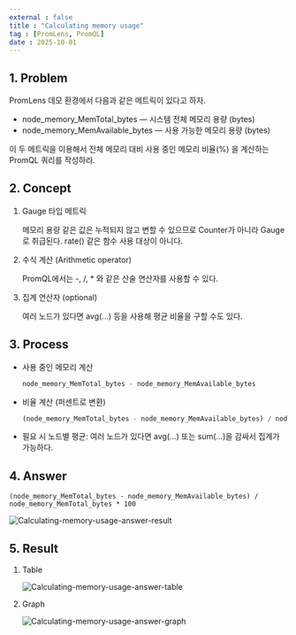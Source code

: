 ```yaml
---
external : false
title : "Calculating memory usage"
tag : [PromLens, PromQL]
date : 2025-10-01
---
```


## 1. Problem

PromLens 데모 환경에서 다음과 같은 메트릭이 있다고 하자.

- node_memory_MemTotal_bytes — 시스템 전체 메모리 용량 (bytes)
- node_memory_MemAvailable_bytes — 사용 가능한 메모리 용량 (bytes)

이 두 메트릭을 이용해서 전체 메모리 대비 사용 중인 메모리 비율(%) 을 계산하는 PromQL 쿼리를 작성하라.

## 2. Concept

1. Gauge 타입 메트릭

    메모리 용량 같은 값은 누적되지 않고 변할 수 있으므로 Counter가 아니라 Gauge로 취급된다.
    rate() 같은 함수 사용 대상이 아니다.

2. 수식 계산 (Arithmetic operator)

    PromQL에서는 -, /, * 와 같은 산술 연산자를 사용할 수 있다.

3. 집계 연산자 (optional)

    여러 노드가 있다면 avg(...) 등을 사용해 평균 비율을 구할 수도 있다.

## 3. Process

- 사용 중인 메모리 계산

    ```sql
    node_memory_MemTotal_bytes - node_memory_MemAvailable_bytes
    ```

- 비율 계산 (퍼센트로 변환)

    ```sql
    (node_memory_MemTotal_bytes - node_memory_MemAvailable_bytes) / node_memory_MemTotal_bytes * 100
    ```

- 필요 시 노드별 평균: 여러 노드가 있다면 avg(...) 또는 sum(...)을 감싸서 집계가 가능하다.

## 4. Answer

`(node_memory_MemTotal_bytes - node_memory_MemAvailable_bytes) / node_memory_MemTotal_bytes * 100`

![Calculating-memory-usage-answer-result](https://raw.githubusercontent.com/WoojinJeonkr/woojin-blog/blob/main/public/images/PromQL/Calculating-memory-usage-answer-result.png)

## 5. Result

1. Table

    ![Calculating-memory-usage-answer-table](https://raw.githubusercontent.com/WoojinJeonkr/woojin-blog/blob/main/public/images/PromQL/Calculating-memory-usage-answer-table.png)

2. Graph

    ![Calculating-memory-usage-answer-graph](https://raw.githubusercontent.com/WoojinJeonkr/woojin-blog/blob/main/public/images/PromQL/Calculating-memory-usage-answer-graph.png)
